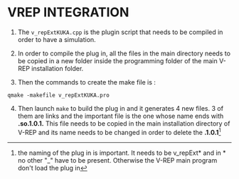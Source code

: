 # VREP INTEGRATION

1. The `v_repExtKUKA.cpp` is the plugin script that needs to be compiled in order to have a simulation.

2. In order to compile the plug in, all the files in the main directory needs to be copied in a new folder inside the programming folder of the main V-REP installation folder.

3. Then the commands to create the make file is : 

```shell
qmake -makefile v_repExtKUKA.pro
```

4. Then launch `make` to build the plug in and it generates 4 new files. 3 of them are links and the important file is the one whose name ends with **.so.1.0.1.** This file needs to be copied in the main installation directory of V-REP and its name needs to be changed in order to delete the **.1.0.1**[^1]

[^1]: the naming of the plug in is important. It needs to be v_repExt* and in * no other "_" have to be present. Otherwise the V-REP main program don't load the plug in 